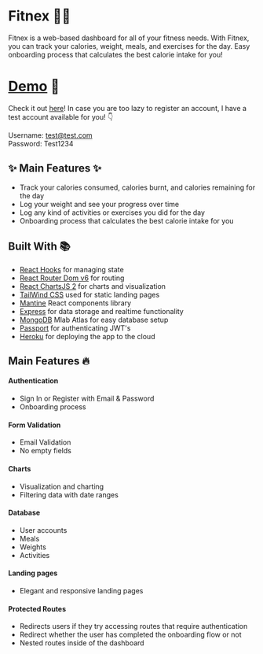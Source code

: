 # Fitnex 🤸‍♀️
Fitnex is a web-based dashboard for all of your fitness needs. With Fitnex, you can track your calories, weight, meals, and exercises for the day. Easy onboarding process that calculates the best calorie intake for you!

# [Demo](https://fitnex-workouts.herokuapp.com/) 🚀
Check it out [here](https://fitnex-workouts.herokuapp.com/)! In case you are too lazy to register an account, I have a test account available for you! 👇

Username: test@test.com\
Password: Test1234

## ✨ Main Features ✨
* Track your calories consumed, calories burnt, and calories remaining for the day
* Log your weight and see your progress over time
* Log any kind of activities or exercises you did for the day
* Onboarding process that calculates the best calorie intake for you

## Built With 📚
* [React Hooks](https://reactjs.org/docs/hooks-intro.html) for managing state
* [React Router Dom v6](https://reactrouter.com/docs/en/v6/getting-started/overview) for routing
* [React ChartsJS 2](https://react-chartjs-2.netlify.app/) for charts and visualization
* [TailWind CSS](https://tailwindcss.com/) used for static landing pages
* [Mantine](https://mantine.dev/) React components library
* [Express](https://expressjs.com/) for data storage and realtime functionality
* [MongoDB](https://www.mongodb.com/cloud/atlas/migrate/mlab) Mlab Atlas for easy database setup
* [Passport](http://www.passportjs.org/packages/passport-jwt/) for authenticating JWT's
* [Heroku](https://www.heroku.com/home) for deploying the app to the cloud

## Main Features 🔥
#### Authentication
  * Sign In or Register with Email & Password
  * Onboarding process
#### Form Validation
* Email Validation
* No empty fields
#### Charts
* Visualization and charting
* Filtering data with date ranges
#### Database
* User accounts
* Meals
* Weights
* Activities
#### Landing pages
* Elegant and responsive landing pages
#### Protected Routes
* Redirects users if they try accessing routes that require authentication
* Redirect whether the user has completed the onboarding flow or not
* Nested routes inside of the dashboard
